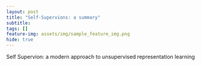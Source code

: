 ```yaml
---
layout: post
title: "Self-Supervions: a summary"
subtitle: 
tags: []
feature-img: assets/img/sample_feature_img.png
hide: true
---
```

Self Supervion: a modern approach to unsupervised representation learning
